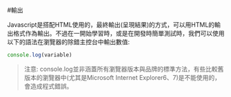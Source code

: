 #輸出

Javascript是搭配HTML使用的，最終輸出(呈現結果)的方式，可以用HTML的輸出格式作為輸出。不過在一開始學習時，或是在開發時簡單測試時，我們可以使用以下的語法在瀏覽器的除錯主控台中輸出數值:

```js
console.log(variable)
```

> 注意: console.log並非涵蓋所有瀏覽器版本與品牌的標準方法，有些比較舊版本的瀏覽器中(尤其是Microsoft Internet Explorer6、7)是不能使用的，會造成程式錯誤。